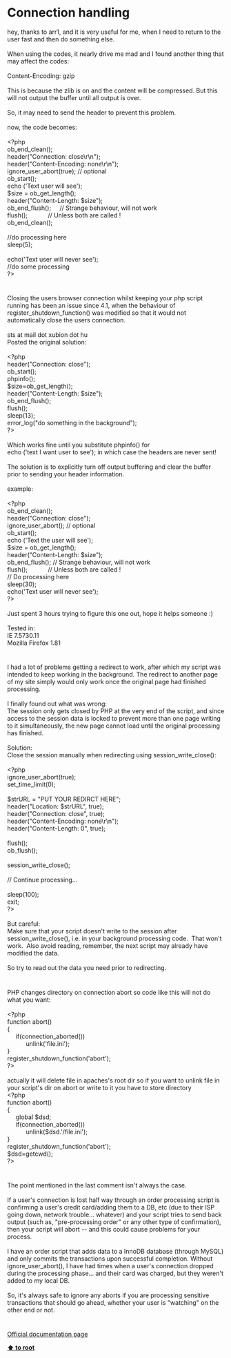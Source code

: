 # Connection handling




<div class="phpcode"><span class="html">
hey, thanks to arr1, and it is very useful for me, when I need to return to the user fast and then do something else.<br><br>When using the codes, it nearly drive me mad and I found another thing that may affect the codes:<br><br>Content-Encoding: gzip<br><br>This is because the zlib is on and the content will be compressed. But this will not output the buffer until all output is over.<br><br>So, it may need to send the header to prevent this problem.<br><br>now, the code becomes:<br><br><span class="default">&lt;?php<br>ob_end_clean</span><span class="keyword">();<br></span><span class="default">header</span><span class="keyword">(</span><span class="string">&quot;Connection: close\r\n&quot;</span><span class="keyword">);<br></span><span class="default">header</span><span class="keyword">(</span><span class="string">&quot;Content-Encoding: none\r\n&quot;</span><span class="keyword">);<br></span><span class="default">ignore_user_abort</span><span class="keyword">(</span><span class="default">true</span><span class="keyword">); </span><span class="comment">// optional<br></span><span class="default">ob_start</span><span class="keyword">();<br>echo (</span><span class="string">&apos;Text user will see&apos;</span><span class="keyword">);<br></span><span class="default">$size </span><span class="keyword">= </span><span class="default">ob_get_length</span><span class="keyword">();<br></span><span class="default">header</span><span class="keyword">(</span><span class="string">&quot;Content-Length: </span><span class="default">$size</span><span class="string">&quot;</span><span class="keyword">);<br></span><span class="default">ob_end_flush</span><span class="keyword">();&#xA0; &#xA0;&#xA0; </span><span class="comment">// Strange behaviour, will not work<br></span><span class="default">flush</span><span class="keyword">();&#xA0; &#xA0; &#xA0; &#xA0; &#xA0; &#xA0; </span><span class="comment">// Unless both are called !<br></span><span class="default">ob_end_clean</span><span class="keyword">();<br><br></span><span class="comment">//do processing here<br></span><span class="default">sleep</span><span class="keyword">(</span><span class="default">5</span><span class="keyword">);<br><br>echo(</span><span class="string">&apos;Text user will never see&apos;</span><span class="keyword">);<br></span><span class="comment">//do some processing<br></span><span class="default">?&gt;</span>
</span>
</div>
  

#


<div class="phpcode"><span class="html">
Closing the users browser connection whilst keeping your php script running has been an issue since 4.1, when the behaviour of register_shutdown_function() was modified so that it would not automatically close the users connection.<br><br>sts at mail dot xubion dot hu<br>Posted the original solution:<br><br><span class="default">&lt;?php<br>header</span><span class="keyword">(</span><span class="string">&quot;Connection: close&quot;</span><span class="keyword">);<br></span><span class="default">ob_start</span><span class="keyword">();<br></span><span class="default">phpinfo</span><span class="keyword">();<br></span><span class="default">$size</span><span class="keyword">=</span><span class="default">ob_get_length</span><span class="keyword">();<br></span><span class="default">header</span><span class="keyword">(</span><span class="string">&quot;Content-Length: </span><span class="default">$size</span><span class="string">&quot;</span><span class="keyword">);<br></span><span class="default">ob_end_flush</span><span class="keyword">();<br></span><span class="default">flush</span><span class="keyword">();<br></span><span class="default">sleep</span><span class="keyword">(</span><span class="default">13</span><span class="keyword">);<br></span><span class="default">error_log</span><span class="keyword">(</span><span class="string">&quot;do something in the background&quot;</span><span class="keyword">);<br></span><span class="default">?&gt;<br></span><br>Which works fine until you substitute phpinfo() for <br>echo (&apos;text I want user to see&apos;); in which case the headers are never sent!<br><br>The solution is to explicitly turn off output buffering and clear the buffer prior to sending your header information.<br><br>example:<br><br><span class="default">&lt;?php<br> ob_end_clean</span><span class="keyword">();<br> </span><span class="default">header</span><span class="keyword">(</span><span class="string">&quot;Connection: close&quot;</span><span class="keyword">);<br> </span><span class="default">ignore_user_abort</span><span class="keyword">(); </span><span class="comment">// optional<br> </span><span class="default">ob_start</span><span class="keyword">();<br> echo (</span><span class="string">&apos;Text the user will see&apos;</span><span class="keyword">);<br> </span><span class="default">$size </span><span class="keyword">= </span><span class="default">ob_get_length</span><span class="keyword">();<br> </span><span class="default">header</span><span class="keyword">(</span><span class="string">&quot;Content-Length: </span><span class="default">$size</span><span class="string">&quot;</span><span class="keyword">);<br> </span><span class="default">ob_end_flush</span><span class="keyword">(); </span><span class="comment">// Strange behaviour, will not work<br> </span><span class="default">flush</span><span class="keyword">();&#xA0; &#xA0; &#xA0; &#xA0; &#xA0; &#xA0; </span><span class="comment">// Unless both are called !<br> // Do processing here <br> </span><span class="default">sleep</span><span class="keyword">(</span><span class="default">30</span><span class="keyword">);<br> echo(</span><span class="string">&apos;Text user will never see&apos;</span><span class="keyword">);<br></span><span class="default">?&gt;<br></span> <br>Just spent 3 hours trying to figure this one out, hope it helps someone :)<br><br>Tested in:<br>IE 7.5730.11<br>Mozilla Firefox 1.81</span>
</div>
  

#


<div class="phpcode"><span class="html">
I had a lot of problems getting a redirect to work, after which my script was intended to keep working in the background. The redirect to another page of my site simply would only work once the original page had finished processing.<br><br>I finally found out what was wrong:<br>The session only gets closed by PHP at the very end of the script, and since access to the session data is locked to prevent more than one page writing to it simultaneously, the new page cannot load until the original processing has finished.<br><br>Solution:<br>Close the session manually when redirecting using session_write_close():<br><br><span class="default">&lt;?php<br>ignore_user_abort</span><span class="keyword">(</span><span class="default">true</span><span class="keyword">);<br></span><span class="default">set_time_limit</span><span class="keyword">(</span><span class="default">0</span><span class="keyword">);<br><br></span><span class="default">$strURL </span><span class="keyword">= </span><span class="string">&quot;PUT YOUR REDIRCT HERE&quot;</span><span class="keyword">;<br></span><span class="default">header</span><span class="keyword">(</span><span class="string">&quot;Location: </span><span class="default">$strURL</span><span class="string">&quot;</span><span class="keyword">, </span><span class="default">true</span><span class="keyword">);<br></span><span class="default">header</span><span class="keyword">(</span><span class="string">&quot;Connection: close&quot;</span><span class="keyword">, </span><span class="default">true</span><span class="keyword">);<br></span><span class="default">header</span><span class="keyword">(</span><span class="string">&quot;Content-Encoding: none\r\n&quot;</span><span class="keyword">);<br></span><span class="default">header</span><span class="keyword">(</span><span class="string">&quot;Content-Length: 0&quot;</span><span class="keyword">, </span><span class="default">true</span><span class="keyword">);<br><br></span><span class="default">flush</span><span class="keyword">();<br></span><span class="default">ob_flush</span><span class="keyword">();<br><br></span><span class="default">session_write_close</span><span class="keyword">();<br><br></span><span class="comment">// Continue processing...<br><br></span><span class="default">sleep</span><span class="keyword">(</span><span class="default">100</span><span class="keyword">);<br>exit;<br></span><span class="default">?&gt;<br></span><br>But careful:<br>Make sure that your script doesn&apos;t write to the session after session_write_close(), i.e. in your background processing code.&#xA0; That won&apos;t work.&#xA0; Also avoid reading, remember, the next script may already have modified the data.<br><br>So try to read out the data you need prior to redirecting.</span>
</div>
  

#


<div class="phpcode"><span class="html">
PHP changes directory on connection abort so code like this will not do what you want:<br><br><span class="default">&lt;?php<br></span><span class="keyword">function </span><span class="default">abort</span><span class="keyword">()<br>{<br>&#xA0; &#xA0;&#xA0; if(</span><span class="default">connection_aborted</span><span class="keyword">())<br>&#xA0; &#xA0; &#xA0; &#xA0; &#xA0;&#xA0; </span><span class="default">unlink</span><span class="keyword">(</span><span class="string">&apos;file.ini&apos;</span><span class="keyword">);<br>}<br></span><span class="default">register_shutdown_function</span><span class="keyword">(</span><span class="string">&apos;abort&apos;</span><span class="keyword">);<br></span><span class="default">?&gt;<br></span><br>actually it will delete file in apaches&apos;s root dir so if you want to unlink file in your script&apos;s dir on abort or write to it you have to store directory<br><span class="default">&lt;?php<br></span><span class="keyword">function </span><span class="default">abort</span><span class="keyword">()<br>{<br>&#xA0; &#xA0;&#xA0; global </span><span class="default">$dsd</span><span class="keyword">;<br>&#xA0; &#xA0;&#xA0; if(</span><span class="default">connection_aborted</span><span class="keyword">())<br>&#xA0; &#xA0; &#xA0; &#xA0; &#xA0;&#xA0; </span><span class="default">unlink</span><span class="keyword">(</span><span class="default">$dsd</span><span class="keyword">.</span><span class="string">&apos;/file.ini&apos;</span><span class="keyword">);<br>}<br></span><span class="default">register_shutdown_function</span><span class="keyword">(</span><span class="string">&apos;abort&apos;</span><span class="keyword">);<br></span><span class="default">$dsd</span><span class="keyword">=</span><span class="default">getcwd</span><span class="keyword">();<br></span><span class="default">?&gt;</span>
</span>
</div>
  

#


<div class="phpcode"><span class="html">
The point mentioned in the last comment isn&apos;t always the case.<br><br>If a user&apos;s connection is lost half way through an order processing script is confirming a user&apos;s credit card/adding them to a DB, etc (due to their ISP going down, network trouble... whatever) and your script tries to send back output (such as, &quot;pre-processing order&quot; or any other type of confirmation), then your script will abort -- and this could cause problems for your process.<br><br>I have an order script that adds data to a InnoDB database (through MySQL) and only commits the transactions upon successful completion. Without ignore_user_abort(), I have had times when a user&apos;s connection dropped during the processing phase... and their card was charged, but they weren&apos;t added to my local DB.<br><br>So, it&apos;s always safe to ignore any aborts if you are processing sensitive transactions that should go ahead, whether your user is &quot;watching&quot; on the other end or not.</span>
</div>
  

#

[Official documentation page](https://www.php.net/manual/en/features.connection-handling.php)

**[⬆ to root](/)**